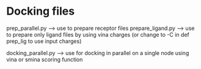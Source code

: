 # Docking files

prep_parallel.py        	--> use to prepare receptor files
prepare_ligand.py       	--> use to prepare only ligand files by using vina charges (or change to -C in def prep_lig to use input charges)  

docking_parallel.py     	--> use for docking in parallel on a single node using vina or smina scoring function  

